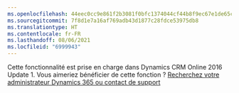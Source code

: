 ```yaml
---
ms.openlocfilehash: 44eec0cc9e861f2b3081f0bfc1374044cf44b8f9ec67e1de65cd29cc27f9ad2e
ms.sourcegitcommit: 7f8d1e7a16af769adb43d1877c28fdce53975db8
ms.translationtype: HT
ms.contentlocale: fr-FR
ms.lasthandoff: 08/06/2021
ms.locfileid: "6999943"
---
```

Cette fonctionnalité est prise en charge dans Dynamics CRM Online 2016 Update 1. Vous aimeriez bénéficier de cette fonction ? [Recherchez votre administrateur Dynamics 365 ou contact de support](/dynamics365/customerengagement/on-premises/basics/find-administrator-support)